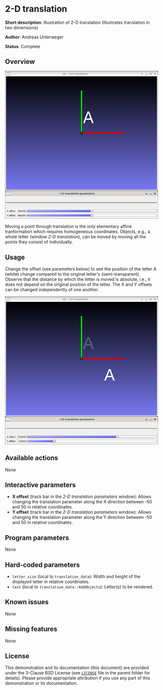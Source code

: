 2-D translation
===============

**Short description**: Illustration of 2-D translation (Illustrates translation in two dimensions)

**Author**: Andreas Unterweger

**Status**: Complete

Overview
--------

![Screenshot](../screenshots/translation2d.png)

Moving a point through translation is the only elementary affine tranformation which requires homogeneous coordinates. Objects, e.g., a whole letter (window *2-D translation*), can be moved by moving all the points they consist of individually.

Usage
-----

Change the offset (see parameters below) to see the position of the letter A (white) change compared to the original letter's (semi-transparent). Observe that the distance by which the letter is moved is absolute, i.e., it does not depend on the original position of the letter. The X and Y offsets can be changed independently of one another.

![Screenshot after moving the letter](../screenshots/translation2d_x20_y-30.png)

Available actions
-----------------

None

Interactive parameters
----------------------

* **X offset** (track bar in the *2-D translation parameters* window): Allows changing the translation parameter along the X direction between -50 and 50 in relative coordinates.
* **Y offset** (track bar in the *2-D translation parameters* window): Allows changing the translation parameter along the Y direction between -50 and 50 in relative coordinates.

Program parameters
------------------

None

Hard-coded parameters
---------------------

* `letter_size` (local to `translation_data`): Width and height of the displayed letter in relative coordinates.
* `text` (local to `translation_data::AddObjects`): Letter(s) to be rendered.

Known issues
------------

None

Missing features
----------------

None

License
-------

This demonstration and its documentation (this document) are provided under the 3-Clause BSD License (see [`LICENSE`](../LICENSE) file in the parent folder for details). Please provide appropriate attribution if you use any part of this demonstration or its documentation.